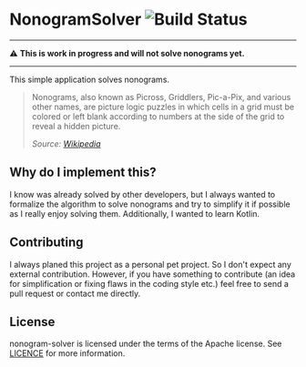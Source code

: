 # NonogramSolver ![Build Status](https://github.com/soniro/NonogramSolver/workflows/Build%20%26%20Test/badge.svg)

---
:warning: **This is work in progress and will not solve nonograms yet.**

---

This simple application solves nonograms.

> Nonograms, also known as Picross, Griddlers, Pic-a-Pix, and various other names, are picture logic puzzles in which cells in a grid must be colored or left blank according to numbers at the side of the grid to reveal a hidden picture.
> 
> *Source: [Wikipedia](https://en.wikipedia.org/wiki/Nonogram)*

## Why do I implement this?

I know was already solved by other developers, but I always wanted to formalize the algorithm to solve nonograms and 
try to simplify it if possible as I really enjoy solving them. Additionally, I wanted to learn Kotlin.

## Contributing

I always planed this project as a personal pet project. So I don't expect any external contribution. However, if you 
have something to contribute (an idea for simplification or fixing flaws in the coding style etc.) feel free to send a 
pull request or contact me directly.

## License

nonogram-solver is licensed under the terms of the Apache license. See [LICENCE](LICENSE) for more information.